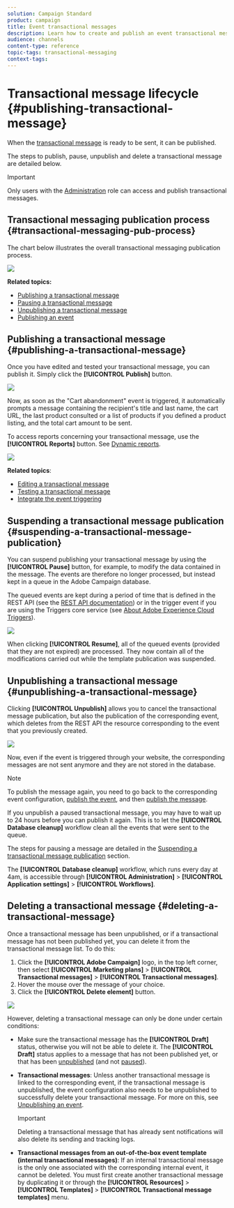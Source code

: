 ```yaml
---
solution: Campaign Standard
product: campaign
title: Event transactional messages
description: Learn how to create and publish an event transactional message.
audience: channels
content-type: reference
topic-tags: transactional-messaging
context-tags: 
---
```


# Transactional message lifecycle {#publishing-transactional-message}

When the [transactional message](../../channels/using/editing-transactional-message.md) is ready to be sent, it can be published.

The steps to publish, pause, unpublish and delete a transactional message are detailed below.

>[!IMPORTANT]
>
>Only users with the [Administration](../../administration/using/users-management.md#functional-administrators) role can access and publish transactional messages.

## Transactional messaging publication process {#transactional-messaging-pub-process}

The chart below illustrates the overall transactional messaging publication process.

![](assets/message-center_pub-process.png)

**Related topics:**
* [Publishing a transactional message](#publishing-a-transactional-message)
* [Pausing a transactional message](#suspending-a-transactional-message-publication)
* [Unpublishing a transactional message](#unpublishing-a-transactional-message)
* [Publishing an event](../../channels/using/publishing-transactional-event.md)

<!--## Testing a transactional message {#testing-a-transactional-message}

You first need to create a specific test profile that will allow you to properly check the transactional message.

### Defining a specific test profile {#defining-specific-test-profile}

Define a test profile that will be linked to your event, which will allow you to preview your message and send a relevant proof.

1. From the transactional message dashboard, click the **[!UICONTROL Create test profile]** button.

   ![](assets/message-center_test-profile.png)

1. Specify the information to send in JSON format in the **[!UICONTROL Event data used for personalization]** section. This is the content that will be used when previewing the message and when the test profile receives the proof.

   ![](assets/message-center_event-data.png)

   >[!NOTE]
   >
   >You can also enter the information relating to the profile table. See [Enriching the event](../../channels/using/configuring-transactional-event.md#enriching-the-transactional-message-content) and [Personalizing a transactional message](../../channels/using/editing-transactional-message.md#personalizing-a-transactional-message).

1. Once created, the test profile will be pre-specified in the transactional message. Click the **[!UICONTROL Test profiles]** block of the message to check the target of your proof.

   ![](assets/message-center_5.png)

You can also create a new test profile or use one that already exists in the **[!UICONTROL Test profiles]** menu. To do this:

1. Click the **[!UICONTROL Adobe Campaign]** logo, in the top left corner, then select **[!UICONTROL Profiles & audiences]** > **[!UICONTROL Test profiles]**.
1. In the **[!UICONTROL Event]** section, select the event that you have just created. In this example, select "Cart abandonment (EVTcartAbandonment)".
1. Specify the information to send in JSON format in the **[!UICONTROL Event data]** text box.

   ![](assets/message-center_3.png)

1. Save your changes.
1. Access the message that you created and select the updated test profile.

**Related topics:**

* [Managing test profiles](../../audiences/using/managing-test-profiles.md)
* [Creating audiences](../../audiences/using/creating-audiences.md)

### Sending the proof {#sending-proof}

Once you have created one or more specific test profiles and saved your transactional message, you can send a proof to test it.

![](assets/message-center_10.png)

The steps for sending a proof are detailed in the [Sending proofs](../../sending/using/sending-proofs.md) section.-->

## Publishing a transactional message {#publishing-a-transactional-message}

Once you have edited and tested your transactional message, you can publish it. Simply click the **[!UICONTROL Publish]** button.

![](assets/message-center_12.png)

Now, as soon as the "Cart abandonment" event is triggered, it automatically prompts a message containing the recipient's title and last name, the cart URL, the last product consulted or a list of products if you defined a product listing, and the total cart amount to be sent.

To access reports concerning your transactional message, use the **[!UICONTROL Reports]** button. See [Dynamic reports](../../reporting/using/about-dynamic-reports.md).

![](assets/message-center_13.png)

**Related topics**:
* [Editing a transactional message](../../channels/using/editing-transactional-message.md)
* [Testing a transactional message](../../channels/using/testing-transactional-message.md)
* [Integrate the event triggering](../../channels/using/getting-started-with-transactional-msg.md#integrate-event-trigger)

## Suspending a transactional message publication {#suspending-a-transactional-message-publication}

You can suspend publishing your transactional message by using the **[!UICONTROL Pause]** button, for example, to modify the data contained in the message. The events are therefore no longer processed, but instead kept in a queue in the Adobe Campaign database.

The queued events are kept during a period of time that is defined in the REST API (see the [REST API documentation](../../api/using/managing-transactional-messages.md)) or in the trigger event if you are using the Triggers core service (see [About Adobe Experience Cloud Triggers](../../integrating/using/about-adobe-experience-cloud-triggers.md)).

![](assets/message-center_pause.png)

When clicking **[!UICONTROL Resume]**, all of the queued events (provided that they are not expired) are processed. They now contain all of the modifications carried out while the template publication was suspended.

## Unpublishing a transactional message {#unpublishing-a-transactional-message}

Clicking **[!UICONTROL Unpublish]** allows you to cancel the transactional message publication, but also the publication of the corresponding event, which deletes from the REST API the resource corresponding to the event that you previously created.

![](assets/message-center_unpublish-template.png)

Now, even if the event is triggered through your website, the corresponding messages are not sent anymore and they are not stored in the database.

>[!NOTE]
>
>To publish the message again, you need to go back to the corresponding event configuration, [publish the event](../../channels/using/publishing-transactional-event.md), and then [publish the message](#publishing-a-transactional-message).

If you unpublish a paused transactional message, you may have to wait up to 24 hours before you can publish it again. This is to let the **[!UICONTROL Database cleanup]** workflow clean all the events that were sent to the queue.

The steps for pausing a message are detailed in the [Suspending a transactional message publication](#suspending-a-transactional-message-publication) section.

The **[!UICONTROL Database cleanup]** workflow, which runs every day at 4am, is accessible through **[!UICONTROL Administration]** > **[!UICONTROL Application settings]** > **[!UICONTROL Workflows]**.

## Deleting a transactional message {#deleting-a-transactional-message}

Once a transactional message has been unpublished, or if a transactional message has  not been published yet, you can delete it from the transactional message list. To do this:

1. Click the **[!UICONTROL Adobe Campaign]** logo, in the top left corner, then select **[!UICONTROL Marketing plans]** > **[!UICONTROL Transactional messages]** > **[!UICONTROL Transactional messages]**.
1. Hover the mouse over the message of your choice.
1. Click the **[!UICONTROL Delete element]** button.

![](assets/message-center_delete-template.png)

However, deleting a transactional message can only be done under certain conditions:

* Make sure the transactional message has the **[!UICONTROL Draft]** status, otherwise you will not be able to delete it. The **[!UICONTROL Draft]** status applies to a message that has not been published yet, or that has been [unpublished](#unpublishing-a-transactional-message) (and not [paused](#suspending-a-transactional-message-publication)).

* **Transactional messages**: Unless another transactional message is linked to the corresponding event, if the transactional message is unpublished, the event configuration also needs to be unpublished to successfully delete your transactional message. For more on this, see [Unpublishing an event](../../channels/using/publishing-transactional-event.md#unpublishing-an-event).

   >[!IMPORTANT]
   >
   >Deleting a transactional message that has already sent notifications will also delete its sending and tracking logs.

* **Transactional messages from an out-of-the-box event template (internal transactional messages)**: If an internal transactional message is the only one associated with the corresponding internal event, it cannot be deleted. You must first create another transactional message by duplicating it or through the **[!UICONTROL Resources]** > **[!UICONTROL Templates]** > **[!UICONTROL Transactional message templates]** menu.

<!--## Monitoring transactional message delivery {#monitoring-transactional-message-delivery}

Once the message is published and your site integration is done, you can monitor the delivery.

To monitor transactional messaging, you need to access **execution deliveries**. An execution delivery is a non-actionable and non-functional technical message created once a month for each transactional message, and each time a transactional message is edited and published again.

1. To view the message delivery log, click the icon at the bottom right of the **[!UICONTROL Deployment]** block.

   ![](assets/message-center_access_logs.png)

1. Click the **[!UICONTROL Execution list]** tab.

   ![](assets/message-center_execution_tab.png)

1. Select the execution delivery of your choice.

   ![](assets/message-center_execution_delivery.png)

1. Click again the icon at the bottom right of the **[!UICONTROL Deployment]** block.

   ![](assets/message-center_execution_access_logs.png)

   For each execution delivery, you can consult the delivery logs as you would do for a standard delivery. For more on accessing and using the logs, see [Monitoring a delivery](../../sending/using/monitoring-a-delivery.md).

**Related topics**:
* [Publishing a transactional message](#publishing-a-transactional-message)
* [Integrate the event triggering](../../channels/using/getting-started-with-transactional-msg.md#integrate-event-trigger)

### Profile-based transactional message specificities {#profile-transactional-message-monitoring}

For profile-based transactional messages, you can monitor the following profile information.

Select the **[!UICONTROL Sending logs]** tab. In the **[!UICONTROL Status]** column, **[!UICONTROL Sent]** indicates that a profile has opted in.

![](assets/message-center_marketing_sending_logs.png)

Select the **[!UICONTROL Exclusions logs]** tab to view recipients who have been excluded from the message target, such as addresses on denylist.

![](assets/message-center_marketing_exclusion_logs.png)

For any profile that has opted out, the **[!UICONTROL Address on denylist]** typology rule excluded the corresponding recipient.

This rule is part of a specific typology that applies to all transactional messages based on the **[!UICONTROL Profile]** table.

![](assets/message-center_marketing_typology.png)

**Related topics**:

* [About typologies and typology rules](../../sending/using/about-typology-rules.md)
* [Monitoring a delivery](../../sending/using/monitoring-a-delivery.md)

## Transactional message retry process {#transactional-message-retry-process}

A temporarily undelivered transactional message is subject to automatic retries that are performed until the delivery expires. For more on the delivery duration, see [Validity period parameters](../../administration/using/configuring-email-channel.md#validity-period-parameters).

When a transactional message fails to be sent, there are two retry systems:

* At the transactional messaging level, a transactional message can fail before the event is assigned to an execution delivery, meaning between the event reception and the delivery preparation. See [Event processing retry process](#event-processing-retry-process).
* At the sending process level, once the event has been assigned to an execution delivery, the transactional message can fail due to a temporary error. See [Message sending retry process](#message-sending-retry-process).

The definition of **execution delivery** can be found in the [Monitoring transactional message delivery](#monitoring-transactional-message-delivery) section.

### Event processing retry process {#event-processing-retry-process}

When an event is triggered, it is assigned to an execution delivery.

If the event cannot be assigned to an execution delivery, the event processing is postponed. Retries are then performed until it is assigned to a new execution delivery.

>[!NOTE]
>
>A postponed event does not appear in the transactional message sending logs, because it is not assigned to an execution delivery yet.

For example, the event could not be assigned to an execution delivery because its content was not correct, there was an issue with access rights or branding, an error was detected on applying typology rules, etc. In this case, you can pause the message, edit it to fix the problem and publish it again. The retry system will then assign it to a new execution delivery.

### Message sending retry process {#message-sending-retry-process}

Once the event has been assigned to an execution delivery, the transactional message can fail due to a temporary error, if the recipient's mailbox is full for example. For more on this, see [Retries after a delivery temporary failure](../../sending/using/understanding-delivery-failures.md#retries-after-a-delivery-temporary-failure).

>[!NOTE]
>
>When an event is assigned to an execution delivery, it appears in the sending logs of this execution delivery, and only at this time. The failed deliveries are displayed in the **[!UICONTROL Execution list]** tab of the transactional message sending logs.

### Retry process limitations {#limitations}

**Sending logs update**

In the retry process, the sending logs of the new execution delivery are not immediately updated (the update is performed through a scheduled workflow). It means that the message could be in **[!UICONTROL Pending]** status even if the transactional event has been processed by the new execution delivery.

**Failed execution delivery**

You cannot stop an execution delivery. However, if the current execution delivery fails, a new one is created as soon as a new event is received, and all new events are processed by this new execution delivery. No new events are processed by the failed execution delivery.

If some events already assigned to an execution delivery have been postponed as part of the retry process and if that execution delivery fails, the retry system does not assign the postponed events to the new execution delivery, which means that these events are lost. Check the [delivery logs](#monitoring-transactional-message-delivery) to see the recipients that may have been impacted.-->
